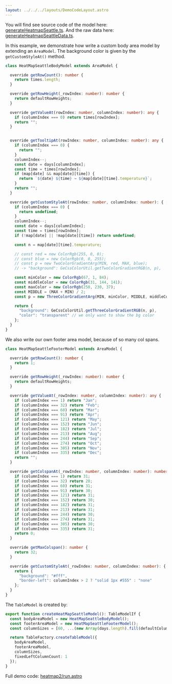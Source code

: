 ```yaml
---
layout: ../../../layouts/DemoCodeLayout.astro
---
```


You will find see source code of the model here: 
[generateHeatmapSeattle.ts](https://github.com/guiexperttable/ge-table/blob/main/libs/demo-table-models/src/lib/generateHeatmapSeattle.ts).
And the raw data here: 
[generateHeatmapSeattleData.ts](https://github.com/guiexperttable/ge-table/blob/main/libs/demo-table-models/src/lib/generateHeatmapSeattleData.ts).

In this example, we demonstrate how write a custom body area model by extending an `AreaModel`.
The background color is given by the `getCustomStyleAt()` method.

```ts title="HeatMapSeattleBodyModel.ts"
class HeatMapSeattleBodyModel extends AreaModel {

  override getRowCount(): number {
    return times.length;
  }

  override getRowHeight(_rowIndex: number): number {
    return defaultRowHeights;
  }

  override getValueAt(rowIndex: number, columnIndex: number): any {
    if (columnIndex === 0) return times[rowIndex];
    return "";
  }


  override getTooltipAt(rowIndex: number, columnIndex: number): any {
    if (columnIndex === 0) {
      return "";
    }
    columnIndex--;
    const date = days[columnIndex];
    const time = times[rowIndex];
    if (map[date] && map[date][time]) {
      return `${date} ${time} → ${map[date][time].temperature}`;
    }
    return "";
  }

  override getCustomStyleAt(rowIndex: number, columnIndex: number): { [p: string]: string } | undefined {
    if (columnIndex === 0) {
      return undefined;
    }
    columnIndex--;
    const date = days[columnIndex];
    const time = times[rowIndex];
    if (!map[date] || !map[date][time]) return undefined;

    const n = map[date][time].temperature;

    // const red = new ColorRgb(255, 0, 0);
    // const blue = new ColorRgb(0, 0, 255);
    // const p = new TwoColorGradientArg(MIN, red, MAX, blue);
    // -> "background": GeCssColorUtil.getTwoColorGradientRGB(n, p),

    const minColor = new ColorRgb(67, 1, 84);
    const middleColor = new ColorRgb(31, 144, 141);
    const maxColor = new ColorRgb(250, 230, 37);
    const MIDDLE = (MAX + MIN) / 2;
    const p = new ThreeColorGradientArg(MIN, minColor, MIDDLE, middleColor, MAX, maxColor);

    return {
      "background": GeCssColorUtil.getThreeColorGradientRGB(n, p),
      "color": "transparent" // we only want to show the bg color
    };
  }
}

```

We also write our own footer area model, because of so many col spans.

```ts
class HeatMapSeattleFooterModel extends AreaModel {

  override getRowCount(): number {
    return 1;
  }

  override getRowHeight(_rowIndex: number): number {
    return defaultRowHeights;
  }

  override getValueAt(_rowIndex: number, columnIndex: number): any {
    if (columnIndex === 1) return "Jan";
    if (columnIndex === 32) return "Feb";
    if (columnIndex === 60) return "Mar";
    if (columnIndex === 91) return "Apr";
    if (columnIndex === 121) return "May";
    if (columnIndex === 152) return "Jun";
    if (columnIndex === 182) return "Jul";
    if (columnIndex === 213) return "Aug";
    if (columnIndex === 244) return "Sep";
    if (columnIndex === 274) return "Oct";
    if (columnIndex === 305) return "Nov";
    if (columnIndex === 335) return "Dec";
    return "";
  }

  override getColspanAt(_rowIndex: number, columnIndex: number): number {
    if (columnIndex === 1) return 31;
    if (columnIndex === 32) return 28;
    if (columnIndex === 60) return 31;
    if (columnIndex === 91) return 30;
    if (columnIndex === 121) return 31;
    if (columnIndex === 152) return 30;
    if (columnIndex === 182) return 31;
    if (columnIndex === 213) return 31;
    if (columnIndex === 244) return 30;
    if (columnIndex === 274) return 31;
    if (columnIndex === 305) return 30;
    if (columnIndex === 335) return 31;
    return 0;
  }

  override getMaxColspan(): number {
    return 32;
  }

  override getCustomStyleAt(_rowIndex: number, columnIndex: number): { [p: string]: string } | undefined {
    return {
      "background": "#fff",
      "border-left": columnIndex > 2 ? "solid 1px #555" : "none"
    };
  }
}
```

The `TableModel` is created by:
```ts
export function createHeatMapSeattleModel(): TableModelIf {
  const bodyAreaModel = new HeatMapSeattleBodyModel();
  const footerAreaModel = new HeatMapSeattleFooterModel();
  const columnSizes = [60, ...(new Array(days.length).fill(defaultColumnWidth))];

  return TableFactory.createTableModel({
    bodyAreaModel,
    footerAreaModel,
    columnSizes,
    fixedLeftColumnCount: 1
  });
}
```

Full demo code: [heatmap2/run.astro](https://github.com/guiexperttable/website-astro/blob/main/src/components/demos/heatmap2/run.astro)